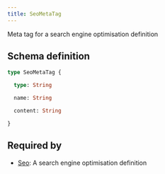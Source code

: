 ```yaml
---
title: SeoMetaTag
---
```


Meta tag for a search engine optimisation definition

## Schema definition
```graphql
type SeoMetaTag {

  type: String

  name: String

  content: String

}
```

## Required by
* [Seo](graphql/schema/seo.md): A search engine optimisation definition
